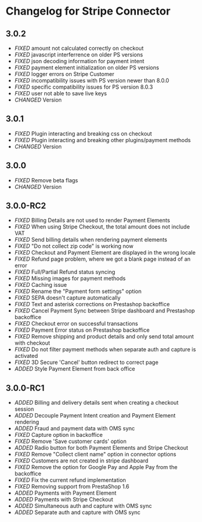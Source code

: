 Changelog for Stripe Connector
===

3.0.2
---

* _FIXED_ amount not calculated correctly on checkout
* _FIXED_ javascript interferrence on older PS versions
* _FIXED_ json decoding information for payment intent
* _FIXED_ payment element initialization on older PS versions
* _FIXED_ logger errors on Stripe Customer
* _FIXED_ incompatibility issues with PS version newer than 8.0.0
* _FIXED_ specific compatibility issues for PS version 8.0.3
* _FIXED_ user not able to save live keys
* _CHANGED_ Version

3.0.1
---

* _FIXED_ Plugin interacting and breaking css on checkout
* _FIXED_ Plugin interacting and breaking other plugins/payment methods
* _CHANGED_ Version

3.0.0
---

* _FIXED_ Remove beta flags
* _CHANGED_ Version

3.0.0-RC2
---

* _FIXED_ Billing Details are not used to render Payment Elements
* _FIXED_ When using Stripe Checkout, the total amount does not include VAT
* _FIXED_ Send billing details when rendering payment elements
* _FIXED_ "Do not collect zip code" is working now
* _FIXED_ Checkout and Payment Element are displayed in the wrong locale
* _FIXED_ Refund page problem, where we got a blank page instead of an error
* _FIXED_ Full/Partial Refund status syncing
* _FIXED_ Missing images for payment methods
* _FIXED_ Caching issue
* _FIXED_ Rename the "Payment form settings" option
* _FIXED_ SEPA doesn't capture automatically
* _FIXED_ Text and asterisk corrections on Prestashop backoffice
* _FIXED_ Cancel Payment Sync between Stripe dashboard and Prestashop backoffice
* _FIXED_ Checkout error on successful transactions
* _FIXED_ Payment Error status on Prestashop backoffice
* _FIXED_ Remove shipping and product details and only send total amount with checkout
* _FIXED_ Do not filter payment methods when separate auth and capture is activated
* _FIXED_ 3D Secure 'Cancel' button redirect to correct page
* _ADDED_ Style Payment Element from back office

3.0.0-RC1
---

* _ADDED_ Billing and delivery details sent when creating a checkout session
* _ADDED_ Decouple Payment Intent creation and Payment Element rendering
* _ADDED_ Fraud and payment data with OMS sync
* _FIXED_ Capture option in backoffice			
* _FIXED_ Remove 'Save customer cards' option	
* _ADDED_ Radio button for both Payment Elements and Stripe Checkout		
* _FIXED_ Remove "Collect client name" option in connector options	
* _FIXED_ Customers are not created in stripe dashboard	
* _FIXED_ Remove the option for Google Pay and Apple Pay from the backoffice
* _FIXED_ Fix the current refund implementation	
* _FIXED_ Removing support from PrestaShop 1.6		
* _ADDED_ Payments with Payment Element	
* _ADDED_ Payments with Stripe Checkout	
* _ADDED_ Simultaneous auth and capture with OMS sync		
* _ADDED_ Separate auth and capture with OMS sync

